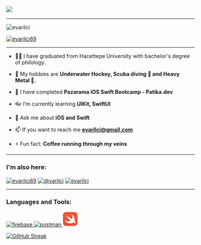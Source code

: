 <img src="https://readme-typing-svg.demolab.com?font=Fira+Code&size=28&duration=2000&pause=400&color=04ECF0&center=false&width=700&lines=Hello+there!+%F0%9F%96%96;Welcome+to+my+profile;I'm+Eymen+;I+am+iOS+and+Swift+enthusiast!">
</a>

---

<p align="left"> <img src="https://komarev.com/ghpvc/?username=evarilci&label=Profile%20views&color=0e75b6&style=flat" alt="evarilci" /> </p>

<p align="left"> <a href="https://twitter.com/evarilci69" target="blank"><img src="https://img.shields.io/twitter/follow/evarilci69?logo=twitter&style=for-the-badge" alt="evarilci69" /></a> </p>

---
- 👨‍🎓 I have graduated from Hacettepe University with bachelor's degree of philology.

- 🤩 My hobbies are **Underwater Hockey, Scuba diving 🤿 and Heavy Metal 🤘.**

- 🔭 I have completed **Pazarama iOS Swift Bootcamp - Patika.dev**

- 👓 I’m currently learning **UIKit, SwiftUI**

- 💬 Ask me about **iOS and Swift**

- 📫 If you want to reach me **evarilci@gmail.com**

- ⚡ Fun fact: **Coffee running through my veins**

---

<h3 align="left">I'm also here:</h3>
<p align="left">
<a href="https://twitter.com/evarilci69" target="blank"><img align="center" src="https://raw.githubusercontent.com/rahuldkjain/github-profile-readme-generator/master/src/images/icons/Social/twitter.svg" alt="evarilci69" height="30" width="40" /></a>
<a href="https://linkedin.com/in/@varilci" target="blank"><img align="center" src="https://raw.githubusercontent.com/rahuldkjain/github-profile-readme-generator/master/src/images/icons/Social/linked-in-alt.svg" alt="@varilci" height="30" width="40" /></a>
<a href="https://www.hackerrank.com/evarilci" target="blank"><img align="center" src="https://raw.githubusercontent.com/rahuldkjain/github-profile-readme-generator/master/src/images/icons/Social/hackerrank.svg" alt="evarilci" height="30" width="40" /></a>
</p>

---

<h3 align="left">Languages and Tools:</h3>
<p align="left"> <a href="https://firebase.google.com/" target="_blank" rel="noreferrer"> <img src="https://www.vectorlogo.zone/logos/firebase/firebase-icon.svg" alt="firebase" width="40" height="40"/> </a> <a href="https://postman.com" target="_blank" rel="noreferrer"> <img src="https://www.vectorlogo.zone/logos/getpostman/getpostman-icon.svg" alt="postman" width="40" height="40"/> </a> <a href="https://developer.apple.com/swift/" target="_blank" rel="noreferrer"> <img src="https://raw.githubusercontent.com/devicons/devicon/master/icons/swift/swift-original.svg" alt="swift" width="40" height="40"/> </a> </p>


[![GitHub Streak](https://streak-stats.demolab.com?user=evarilci&theme=dark&hide_border=true&border_radius=20)](https://git.io/streak-stats)
